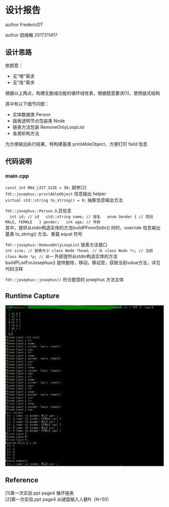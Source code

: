 # 设计报告

author FredericDT

author 田维翰 2017211417

## 设计思路

依题意：
- 无"增"需求
- 无"改"需求

根据以上两点，构建无删减功能的循环线性表，根据题意要求[1]，使用链式结构

其中有以下细节问题：

- 实体数据类 Person
- 链表透明节点包装类 Node
- 链表方法包装 RemoveOnlyLoopList
- 各类析构方法

为方便输出执行结果，特构建基类 printAbleObject，方便打印 field 信息

## 代码说明
### main.cpp  
`const int MAX_LIST_SIZE = 50;` 超参[2]  
`fdt::josephus::printAbleObject` 信息输出 helper  
    `virtual std::string to_string() = 0;` 抽象信息输出方法

`fdt::josephus::Person` 人员信息  
    ```  
    int id; // id  
    std::string name; // 姓名  
    enum Gender { // 性别  
        MALE, FEMALE  
    } gender;  
    int age; // 年龄  
    ```  
    其中，提供从stdin构造实体的方法buildPFromStdin()
    同时，override 信息输出基类 to_string() 方法、重载 equal 符号

`fdt::josephus::RemoveOnlyLoopList` 链表方法接口  
    ```
    int size; // 链表大小
    class Node *head; // 头
    class Node *c; // 当前
    class Node *p; // 前一
    ```
    外部提供从stdin构造实体的方法buildPListForJosephus()
    提供删除，移动，移动至，获取当前value方法，详见代码注释
    
`fdt::josephus::josephus()` 符合题意的 josephus 方法主体

## Runtime Capture
![Runtime Capture](Capture.PNG)

## Reference
[1]第一次实验.ppt page4 循环链表  
[2]第一次实验.ppt page4 从键盘输入人数N（N<50）

